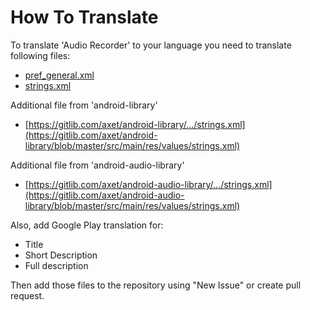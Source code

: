 # How To Translate

To translate 'Audio Recorder' to your language you need to translate following files:

  * [pref_general.xml](/app/src/main/res/xml/pref_general.xml)
  * [strings.xml](/app/src/main/res/values/strings.xml)

Additional file from 'android-library'
  * [https://gitlib.com/axet/android-library/.../strings.xml](https://gitlib.com/axet/android-library/blob/master/src/main/res/values/strings.xml)

Additional file from 'android-audio-library'
  * [https://gitlib.com/axet/android-audio-library/.../strings.xml](https://gitlib.com/axet/android-audio-library/blob/master/src/main/res/values/strings.xml)

Also, add Google Play translation for:
  * Title
  * Short Description
  * Full description

Then add those files to the repository using "New Issue" or create pull request.
